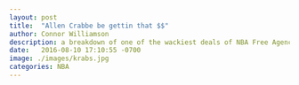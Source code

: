 ```yaml
---
layout: post
title:  "Allen Crabbe be gettin that $$"
author: Connor Williamson
description: a breakdown of one of the wackiest deals of NBA Free Agency 2016.
date:   2016-08-10 17:10:55 -0700
image: ./images/krabs.jpg
categories: NBA
---
```

